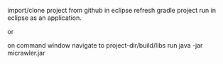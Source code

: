 import/clone project from github in eclipse
refresh gradle project
run in eclipse as an application.

or 

on command window navigate to project-dir/build/libs
run java -jar micrawler.jar


